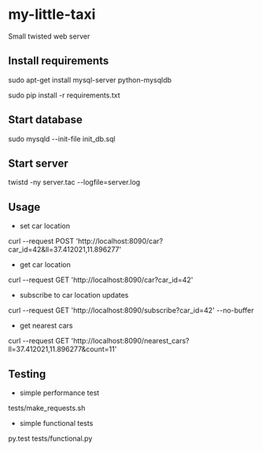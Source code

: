 my-little-taxi
==============
Small twisted web server

Install requirements
-------------------

sudo apt-get install mysql-server python-mysqldb

sudo pip install -r requirements.txt

Start database
--------------
sudo mysqld --init-file init_db.sql

Start server
------------
twistd -ny server.tac --logfile=server.log

Usage
-----
* set car location

curl --request POST 'http://localhost:8090/car?car_id=42&ll=37.412021,11.896277'

* get car location

curl --request GET  'http://localhost:8090/car?car_id=42'

* subscribe to car location updates

curl --request GET  'http://localhost:8090/subscribe?car_id=42' --no-buffer

* get nearest cars

curl --request GET 'http://localhost:8090/nearest_cars?ll=37.412021,11.896277&count=11'

Testing
-------
* simple performance test

tests/make_requests.sh

* simple functional tests

py.test tests/functional.py